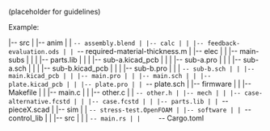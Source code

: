 (placeholder for guidelines)

Example:

|-- src
| |-- anim
| | `-- assembly.blend
| |-- calc
| | |-- feedback-evaluation.ods
| | `-- required-material-thickness.m
| |-- elec
| | |-- main-subs
| | | |-- parts.lib
| | | |-- sub-a.kicad_pcb
| | | |-- sub-a.pro
| | | |-- sub-a.sch
| | | |-- sub-b.kicad_pcb
| | | |-- sub-b.pro
| | | `-- sub-b.sch
| | |-- main.kicad_pcb
| | |-- main.pro
| | |-- main.sch
| | |-- plate.kicad_pcb
| | |-- plate.pro
| | `-- plate.sch
| |-- firmware
| | |-- Makefile
| | |-- main.c
| | |-- other.c
| | `-- other.h
| |-- mech
| | |-- case-alternative.fcstd
| | |-- case.fcstd
| | |-- parts.lib
| | `-- pieceX.scad
| |-- sim
| | `-- stress-test.OpenFOAM
| |-- software
| | `-- control_lib
| |     |-- src
| |     | `-- main.rs
| |     `-- Cargo.toml